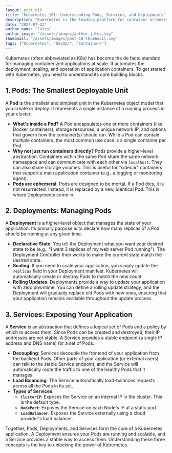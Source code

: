 ```yaml
---
layout: post.njk
title: "Kubernetes 101: Understanding Pods, Services, and Deployments"
description: "Kubernetes is the leading platform for container orchestration, but its concepts can be complex. This guide breaks down the three most fundamental Kubernetes objects: Pods, Services, and Deployments."
date: "2024-07-31"
author_name: "Jules"
author_image: "/assets/images/author-jules.svg"
thumbnail: "/assets/images/post-10-thumbnail.svg"
tags: ["Kubernetes", "DevOps", "Containers"]
---
```


Kubernetes (often abbreviated as K8s) has become the de facto standard for managing containerized applications at scale. It automates the deployment, scaling, and operation of application containers. To get started with Kubernetes, you need to understand its core building blocks.

## 1. Pods: The Smallest Deployable Unit

A **Pod** is the smallest and simplest unit in the Kubernetes object model that you create or deploy. It represents a single instance of a running process in your cluster.

*   **What's inside a Pod?** A Pod encapsulates one or more containers (like Docker containers), storage resources, a unique network IP, and options that govern how the container(s) should run. While a Pod can contain multiple containers, the most common use case is a single container per Pod.
*   **Why not just run containers directly?** Pods provide a higher-level abstraction. Containers within the same Pod share the same network namespace and can communicate with each other via `localhost`. They can also share storage volumes. This is useful for "sidecar" containers that support a main application container (e.g., a logging or monitoring agent).
*   **Pods are ephemeral.** Pods are designed to be mortal. If a Pod dies, it is not resurrected. Instead, it is replaced by a new, identical Pod. This is where Deployments come in.

## 2. Deployments: Managing Pods

A **Deployment** is a higher-level object that manages the state of your application. Its primary purpose is to declare how many replicas of a Pod should be running at any given time.

*   **Declarative State**: You tell the Deployment what you want your desired state to be (e.g., "I want 3 replicas of my web server Pod running"). The Deployment Controller then works to make the current state match the desired state.
*   **Scaling**: If you need to scale your application, you simply update the `replicas` field in your Deployment manifest. Kubernetes will automatically create or destroy Pods to match the new count.
*   **Rolling Updates**: Deployments provide a way to update your application with zero downtime. You can define a rolling update strategy, and the Deployment will gradually replace old Pods with new ones, ensuring that your application remains available throughout the update process.

## 3. Services: Exposing Your Application

A **Service** is an abstraction that defines a logical set of Pods and a policy by which to access them. Since Pods can be created and destroyed, their IP addresses are not stable. A Service provides a stable endpoint (a single IP address and DNS name) for a set of Pods.

*   **Decoupling**: Services decouple the frontend of your application from the backend Pods. Other parts of your application (or external users) can talk to the stable Service endpoint, and the Service will automatically route the traffic to one of the healthy Pods that it manages.
*   **Load Balancing**: The Service automatically load-balances requests across all the Pods in its set.
*   **Types of Services**:
    *   **`ClusterIP`**: Exposes the Service on an internal IP in the cluster. This is the default type.
    *   **`NodePort`**: Exposes the Service on each Node's IP at a static port.
    *   **`LoadBalancer`**: Exposes the Service externally using a cloud provider's load balancer.

Together, Pods, Deployments, and Services form the core of a Kubernetes application. A Deployment ensures your Pods are running and scalable, and a Service provides a stable way to access them. Understanding these three concepts is the key to unlocking the power of Kubernetes.

